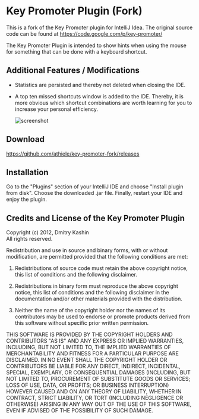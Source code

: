 Key Promoter Plugin (Fork)
==========================

This is a fork of the Key Promoter plugin for IntelliJ Idea. The original source code can be found at https://code.google.com/p/key-promoter/

The Key Promoter Plugin is intended to show hints when using the mouse for something that can be done with a keyboard shortcut.

Additional Features / Modifications
-----------------------------------
* Statistics are persisted and thereby not deleted when closing the IDE.
* A top ten missed shortcuts window is added to the IDE. Thereby, it is more obvious which shortcut combinations are worth learning for you to increase your personal efficiency.

  ![screenshot](https://cloud.githubusercontent.com/assets/1597524/6314559/48764d3e-b9e3-11e4-8fbc-a86fcce5178b.png)

Download
--------
https://github.com/athiele/key-promoter-fork/releases

Installation
------------
Go to the "Plugins" section of your IntelliJ IDE and choose "Install plugin from disk". Choose the downloaded .jar file. Finally, restart your IDE and enjoy the plugin.

Credits and License of the Key Promoter Plugin
----------------------------------------------

Copyright (c) 2012, Dmitry Kashin <br />
All rights reserved.

Redistribution and use in source and binary forms, with or without modification, are permitted provided that the following conditions are met:

1. Redistributions of source code must retain the above copyright notice, this list of conditions and the following disclaimer.

2. Redistributions in binary form must reproduce the above copyright notice, this list of conditions and the following disclaimer in the documentation and/or other materials provided with the distribution.

3. Neither the name of the copyright holder nor the names of its contributors may be used to endorse or promote products derived from this software without specific prior written permission.

THIS SOFTWARE IS PROVIDED BY THE COPYRIGHT HOLDERS AND CONTRIBUTORS "AS IS" AND ANY EXPRESS OR IMPLIED WARRANTIES, INCLUDING, BUT NOT LIMITED TO, THE IMPLIED WARRANTIES OF MERCHANTABILITY AND FITNESS FOR A PARTICULAR PURPOSE ARE DISCLAIMED. IN NO EVENT SHALL THE COPYRIGHT HOLDER OR CONTRIBUTORS BE LIABLE FOR ANY DIRECT, INDIRECT, INCIDENTAL, SPECIAL, EXEMPLARY, OR CONSEQUENTIAL DAMAGES (INCLUDING, BUT NOT LIMITED TO, PROCUREMENT OF SUBSTITUTE GOODS OR SERVICES; LOSS OF USE, DATA, OR PROFITS; OR BUSINESS INTERRUPTION) HOWEVER CAUSED AND ON ANY THEORY OF LIABILITY, WHETHER IN CONTRACT, STRICT LIABILITY, OR TORT (INCLUDING NEGLIGENCE OR OTHERWISE) ARISING IN ANY WAY OUT OF THE USE OF THIS SOFTWARE, EVEN IF ADVISED OF THE POSSIBILITY OF SUCH DAMAGE.
